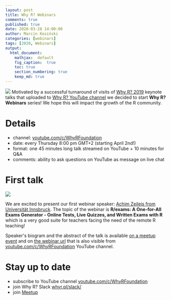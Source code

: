 ```yaml
---
layout: post
title: Why R? Webinars
comments: true
published: true
date: 2020-03-28 14:00:00
author: Marcin Kosiński
categories: [webinars]
tags: [2020, Webinars]
output:
  html_document:
    mathjax:  default
    fig_caption:  true
    toc: true
    section_numbering: true
    keep_md: true
---
```


<img src="/foundation/images/fulls/webinars/webinars.jpg" class="fit image"> Motivated by a successful turnaround of visits of [Why R? 2019](whyr.pl/2019/) keynote talks 
that uploaded to [Why R? YouTube channel](https://www.youtube.com/c/WhyRFoundation) we decided to start **Why R? Webinars** series! We hope this will impact the growth of the R community.

# Details

- channel: [youtube.com/c/WhyRFoundation](https://www.youtube.com/c/WhyRFoundation)
- date: every Thursday 8:00 pm GMT+2 (starting  April 2nd!)
- format: one 45 minutes long talk streamed on YouTube + 10 minutes for Q&A 
- comments: ability to ask questions on YouTube as message on live chat

# First talk

<img src="/foundation/images/fulls/webinars/achim.jpg" class="fit image">

We are excited to present our first webinar speaker: [Achim Zeileis from Universität Innsbruck](https://eeecon.uibk.ac.at/~zeileis/).
The topic of the webinar is **R/exams: A One-for-All Exams Generator - Online Tests, Live Quizzes, and Written Exams with R** which is a very good suite for teachers facing the need of
the remote R teaching!

Speaker's biogram and the abstract of the talk is available [on a meetup event](https://www.meetup.com/Spotkania-Entuzjastow-R-Warsaw-R-Users-Group-Meetup/events/269589118/) and on [the webinar url](https://www.youtube.com/watch?v=PnyCR7q4P4Q) that is also visible from [youtube.com/c/WhyRFoundation](https://www.youtube.com/c/WhyRFoundation) YouTube channel.


# Stay up to date

- subscribe to YouTube channel [youtube.com/c/WhyRFoundation](https://www.youtube.com/c/WhyRFoundation)
- join Why R? Slack [whyr.pl/slack/](http://whyr.pl/slack/)
- join [Meetup](https://www.meetup.com/Spotkania-Entuzjastow-R-Warsaw-R-Users-Group-Meetup/events/269589118/)
